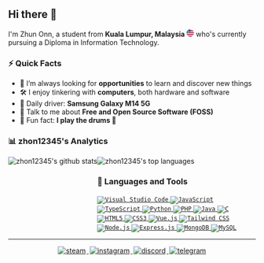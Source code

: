## Hi there 👋

I'm Zhun Onn, a student from **Kuala Lumpur, Malaysia** <img src="./Assets/flag.png" width="15" /> who's currently pursuing a Diploma in Information Technology.

### ⚡ Quick Facts</h3>

- 🌱 I’m always looking for **opportunities** to learn and discover new things
- 🛠️ I enjoy tinkering with **computers**, both hardware and software
- 📱 Daily driver: **Samsung Galaxy M14 5G**
- 💬 Talk to me about **Free and Open Source Software (FOSS)**
- 🎉 Fun fact: **I play the drums 🥁**

### 📊 zhon12345's Analytics

<p>
	<picture>
		<source
			media="(prefers-color-scheme: dark)"
			srcset="https://github-stats-alpha.zhon12345.vercel.app/api?username=zhon12345&cc=20232a&tc=fff&&ic=61dafb&bc=e4e2e2"
		/>
		<img height=160 align="left" alt="zhon12345's github stats" src="https://github-stats-alpha.zhon12345.vercel.app/api?username=zhon12345&cc=fffefe&tc=434d58&&ic=4c71f2&bc=e4e2e2">
	</picture>
</p>

<p >
	<picture>
		<source
			srcset="https://github-readme-stats.zhon12345.vercel.app/api/top-langs/?username=zhon12345&theme=react&layout=compact&langs_count=6&size_weight=0.5&count_weight=0.5"
			media="(prefers-color-scheme: dark)"
		/>
		<img height=160 alt="zhon12345's top languages" src="https://github-readme-stats.zhon12345.vercel.app/api/top-langs/?username=zhon12345&layout=compact&langs_count=6&size_weight=0.5&count_weight=0.5">
	</picture>
</p>

### 🧰 Languages and Tools

<p>
	<!-- IDEs/Editors -->
	<a href="https://code.visualstudio.com/" target="_blank">
		<code><img src="https://cdn.jsdelivr.net/gh/devicons/devicon@latest/icons/vscode/vscode-original.svg" alt="Visual Studio Code" width="40" height="40" /></code>
	</a>
	<!-- Programming Languages -->
	<a href="https://www.javascript.com/" target="_blank">
		<code><img src="https://cdn.jsdelivr.net/gh/devicons/devicon@latest/icons/javascript/javascript-original.svg" alt="JavaScript" width="40" height="40"/></code>
	</a>
	<a href="https://www.typescriptlang.org/" target="_blank">
		<code><img src="https://cdn.jsdelivr.net/gh/devicons/devicon@latest/icons/typescript/typescript-original.svg" alt="TypeScript" width="40" height="40"/></code>
	</a>
	<a href="https://www.python.org" target="_blank">
		<code><img src="https://cdn.jsdelivr.net/gh/devicons/devicon@latest/icons/python/python-original.svg" alt="Python" width="40" height="40"/></code>
	</a>
	<a href="https://www.php.net/" target="_blank">
		<code><img src="https://cdn.jsdelivr.net/gh/devicons/devicon@latest/icons/php/php-original.svg" alt="PHP" width="40" height="40"/></code>
	</a>
	<a href="https://www.java.com/" target="_blank">
		<code><img src="https://cdn.jsdelivr.net/gh/devicons/devicon@latest/icons/java/java-original.svg" alt="Java" width="40" height="40"/></code>
	</a>
    <a href="https://www.open-std.org/jtc1/sc22/wg14/" target="_blank">
		<code><img src="https://cdn.jsdelivr.net/gh/devicons/devicon@latest/icons/c/c-original.svg" alt="C" width="40" height="40"/></code>
	</a>
	<!-- Frontend -->
	<a href="https://html.spec.whatwg.org/multipage/" target="_blank">
		<code><img src="https://cdn.jsdelivr.net/gh/devicons/devicon@latest/icons/html5/html5-original.svg" alt="HTML5" width="40" height="40"/></code>
	</a>
	<a href="https://www.w3.org/TR/CSS/" target="_blank">
		<code><img src="https://cdn.jsdelivr.net/gh/devicons/devicon@latest/icons/css3/css3-original.svg" alt="CSS3" width="40" height="40"/></code>
	</a>
	<a href="https://vuejs.org/" target="_blank">
		<code><img src="https://cdn.jsdelivr.net/gh/devicons/devicon@latest/icons/vuejs/vuejs-original.svg" alt="Vue.js" width="40" height="40"/></code>
	</a>
	<a href="https://tailwindcss.com/" target="_blank">
		<code><img src="https://cdn.jsdelivr.net/gh/devicons/devicon@latest/icons/tailwindcss/tailwindcss-original.svg" alt="Tailwind CSS" width="40" height="40"/></code>
	</a>
	<!-- Backend & Runtime -->
	<a href="https://nodejs.org/" target="_blank">
		<code><img src="https://cdn.jsdelivr.net/gh/devicons/devicon@latest/icons/nodejs/nodejs-original.svg" alt="Node.js" width="40" height="40"/></code>
	</a>
	<a href="https://expressjs.com/" target="_blank">
		<code><img src="https://cdn.jsdelivr.net/gh/devicons/devicon@latest/icons/express/express-original.svg" alt="Express.js" width="40" height="40"/></code>
	</a>
	<!-- Databases -->
	<a href="https://www.mongodb.com/" target="_blank">
		<code><img src="https://cdn.jsdelivr.net/gh/devicons/devicon@latest/icons/mongodb/mongodb-original.svg" alt="MongoDB" width="40" height="40"/></code>
	</a>
	<a href="https://www.mysql.com/" target="_blank">
		<code><img src="https://cdn.jsdelivr.net/gh/devicons/devicon@latest/icons/mysql/mysql-original.svg" alt="MySQL" width="40" height="40"/></code>
	</a>
</p>

---

<div align="center">
	<a href="https://steamcommunity.com/id/zhon12345" target="_blank">
		<img src=https://img.shields.io/badge/Steam-000000?style=for-the-badge&logo=steam&logoColor=white alt=steam style="margin: 0 2px 5px 2px;" />
	</a>
	<a href="https://www.linkedin.com/in/zhon12345/" target="_blank">
		<img src=https://custom-icon-badges.demolab.com/badge/LinkedIn-0A66C2?style=for-the-badge&logo=linkedin-white&logoColor=white alt=instagram style="margin: 0 2px 5px 2px;" />
	</a>
	<a href="https://www.discord.com/users/450846017890549761" target="_blank">
		<img src=https://img.shields.io/badge/Discord-5865F2?style=for-the-badge&logo=discord&logoColor=white alt=discord style="margin: 0 2px 5px 2px;" />
	</a>
	<a href="https://t.me/zhon12345" target="_blank">
		<img src=https://img.shields.io/badge/Telegram-26A5E4?style=for-the-badge&logo=telegram&logoColor=white alt=telegram style="margin: 0 2px 5px 2px;" />
	</a>
</div>
